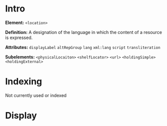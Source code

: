 # Intro
**Element:** ```<location>```

**Definition:** A designation of the language in which the content of a resource is expressed.

**Attributes:**
```displayLabel```
```altRepGroup```
```lang```
```xml:lang```
```script```
```transliteration```

**Subelements:** 
```<physicalLocaiton>```
```<shelfLocator>```
```<url>```
```<holdingSimple>```
```<holdingExternal>```

# Indexing
Not currently used or indexed

# Display
